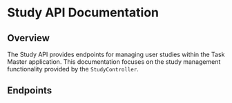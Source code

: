 # Study API Documentation

## Overview

The Study API provides endpoints for managing user studies within the Task Master application. This documentation focuses on the study management functionality provided by the `StudyController`.

## Endpoints
